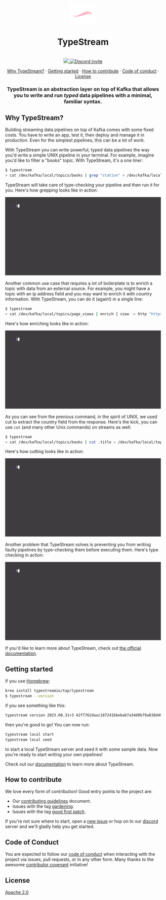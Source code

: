 <div align="center">
    <img src="/assets/avatar-transparent.png?raw=true" width="86">
</div>

<h1 align="center">TypeStream</h1>

<br />

<div align="center">
    <a href="https://github.com/typestreamio/typestream/blob/main/LICENSE">
        <img src="https://img.shields.io/github/license/typestreamio/typestream" />
    </a>
    <a href="https://discord.gg/Ha9sJWXb">
        <img src="https://img.shields.io/badge/Chat-on%20Discord-blue" alt="Discord invite" />
    </a>
</div>

<p align="center">
    <a href="#why-typestream">Why TypeStream?</a>
    ·
    <a href="#getting-started">Getting started</a>
    ·
    <a href="#how-to-contribute">How to contribute</a>
    ·
    <a href="#code-of-conduct">Code of conduct</a>
    ·
    <a href="#license">License</a>
</p>

<h3 align="center">

TypeStream is an abstraction layer on top of Kafka that allows you to write
and run <i>typed</i> data pipelines with a minimal, familiar syntax.

</h3 >

## Why TypeStream?

Building streaming data pipelines on top of Kafka comes with some fixed costs.
You have to write an app, test it, then deploy and manage it in production. Even
for the simplest pipelines, this can be a lot of work.

With TypeStream you can write powerful, typed data pipelines the way you'd write
a simple UNIX pipeline in your terminal. For example, imagine you'd like to
filter a "books" topic. With TypeStream, it's a one liner:

```sh
$ typestream
> cat /dev/kafka/local/topics/books | grep "station" > /dev/kafka/local/topics/stations
```

TypeStream will take care of type-checking your pipeline and then run it for
you. Here's how grepping looks like in action:

![grepping with TypeStream](/assets/vhs/grep.gif?raw=true)

Another common use case that requires a lot of boilerplate is to enrich a topic
with data from an external source. For example, you might have a topic with an
ip address field and you may want to enrich it with country information. With
TypeStream, you can do it (again!) in a single line:

```sh
$ typestream
> cat /dev/kafka/local/topics/page_views | enrich { view -> http "https://api.country.is/#{$view.ip_address}" | cut .country } > /dev/kafka/local/topics/page_views_with_country
```

Here's how enriching looks like in action:

![enriching with TypeStream](/assets/vhs/enrich.gif?raw=true)

As you can see from the previous command, in the spirit of UNIX, we used cut to
extract the country field from the response. Here's the kick, you can use `cut`
(and many other Unix commands) on streams as well:

```sh
$ typestream
> cat /dev/kafka/local/topics/books | cut .title > /dev/kafka/local/topics/book_titles
```

Here's how cutting looks like in action:

![cutting with TypeStream](/assets/vhs/cut.gif?raw=true)

Another problem that TypeStream solves is preventing you from writing faulty
pipelines by type-checking them before executing them. Here's type checking in
action:

![type checking with TypeStream](/assets/vhs/type-checking.gif?raw=true)

If you'd like to learn more about TypeStream, check out [the official
documentation](https://docs.typestream.io/).

## Getting started

If you use [Homebrew](https://brew.sh/):

```sh
brew install typestreamio/tap/typestream
$ typestream --version
```

if you see something like this:

```sh
typestream version 2023.08.31+3 42f7762daac1872416bebab7a34d0b79a838d40a (2023-09-02 09:20:52)
```

then you're good to go! You can now run:

```sh
typestream local start
typestream local seed
```

to start a local TypeStream server and seed it with some sample data. Now you're
ready to start writing your own pipelines!

Check out our [documentation](https://docs.typestream.io/) to learn more about
TypeStream.

## How to contribute

We love every form of contribution! Good entry points to the project are:

- Our [contributing guidelines](/CONTRIBUTING.md) document.
- Issues with the tag
  [gardening](https://github.com/typestreamio/typestream/issues?q=is%3Aissue+is%3Aopen+label%3Agardening).
- Issues with the tag [good first
  patch](https://github.com/typestreamio/typestream/issues?q=is%3Aissue+is%3Aopen+label%3A%22good+first+patch%22).

If you're not sure where to start, open a [new
issue](https://github.com/typestreamio/typestream/issues/new) or hop on to our
[discord](https://discord.gg/Ha9sJWXb) server and we'll gladly help you get
started.

## Code of Conduct

You are expected to follow our [code of conduct](/CODE_OF_CONDUCT.md) when
interacting with the project via issues, pull requests, or in any other form.
Many thanks to the awesome [contributor
covenant](http://contributor-covenant.org/) initiative!

## License

[Apache 2.0](/LICENSE)
